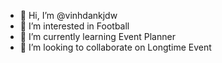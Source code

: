 - 👋 Hi, I’m @vinhdankjdw
- 👀 I’m interested in Football
- 🌱 I’m currently learning Event Planner
- 💞️ I’m looking to collaborate on Longtime Event


<!---
vinhdankjdw/vinhdankjdw is a ✨ special ✨ repository because its `README.md` (this file) appears on your GitHub profile.
You can click the Preview link to take a look at your changes.
--->
